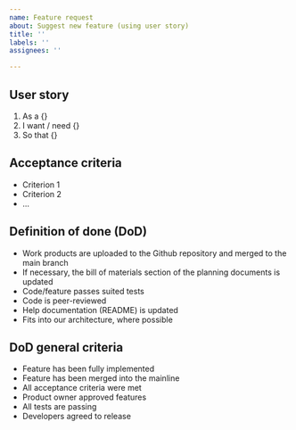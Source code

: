```yaml
---
name: Feature request
about: Suggest new feature (using user story)
title: ''
labels: ''
assignees: ''

---
```


## User story
1. As a {}
2. I want / need {}
3. So that {}

## Acceptance criteria
* Criterion 1
* Criterion 2
* ...

## Definition of done (DoD)
- Work products are uploaded to the Github repository and merged to the main branch
- If necessary, the bill of materials section of the planning documents is updated
- Code/feature passes suited tests
- Code is peer-reviewed
- Help documentation (README) is updated
- Fits into our architecture, where possible

## DoD general criteria
* Feature has been fully implemented
* Feature has been merged into the mainline
* All acceptance criteria were met
* Product owner approved features
* All tests are passing
* Developers agreed to release
